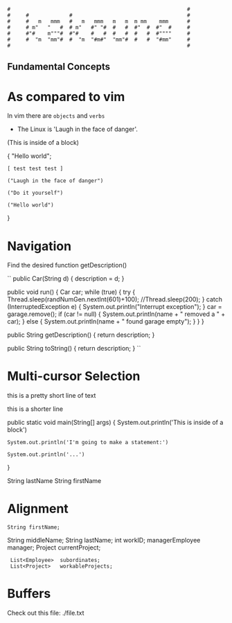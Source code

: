     #                                                         # 
    #     #             #                                     # 
    #     #   m   mmm   #   m   mmm   m   m  m mm    mmm      # 
    #     # m"   "   #  # m"   #" "#  #   #  #"  #  #"  #     # 
    #     #"#    m"""#  #"#    #   #  #   #  #   #  #""""     # 
    #     #  "m  "mm"#  #  "m  "#m#"  "mm"#  #   #  "#mm"     # 
    #                                                         # 

## Fundamental Concepts

# As compared to vim

In vim there are `objects` and `verbs`

 - The Linux is 'Laugh in the face of danger'.


(This is inside of a block)

{
	"Hello world";

	[ test test test ]

	("Laugh in the face of danger")
	
	("Do it yourself")
	
	("Hello world")
}


# Navigation

Find the desired function getDescription()

``
public Car(String d)
{
    description = d;
}

public void run()
{
    Car car;
    while (true)
    {
        try {
            Thread.sleep(randNumGen.nextInt(601)+100);
            //Thread.sleep(200);
        } catch (InterruptedException e) {
            System.out.println("Interrupt exception");
        }
        car = garage.remove();
        if (car != null)
        {
            System.out.println(name + " removed a " + car);
        }
        else
        {
            System.out.println(name + " found garage empty");
        }
    }
}


public String getDescription()
{
    return description;
}

public String toString()
{
    return description;
}
``

# Multi-cursor Selection


this is a pretty short line of text


this is a shorter line




public static void main(String[] args)
{
	System.out.println('This is inside of a block')
	
    System.out.println('I'm going to make a statement:')
	
	System.out.println('...')
}

String lastName
String firstName

# Alignment

    String firstName;
  String middleName;
      String lastName;
   int workID;
       managerEmployee manager;
 Project currentProject;

     List<Employee>  subordinates;
     List<Project>   workableProjects;

# Buffers

Check out this file: ./file.txt
